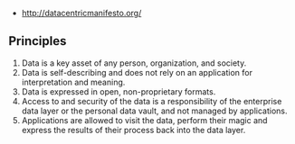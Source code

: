 
- http://datacentricmanifesto.org/

## Principles


1. Data is a key asset of any person, organization, and society.
2. Data is self-describing and does not rely on an application for interpretation and meaning.
3. Data is expressed in open, non-proprietary formats.
4. Access to and security of the data is a responsibility of the enterprise data layer or the personal data vault, and not managed by applications.
5. Applications are allowed to visit the data, perform their magic and express the results of their process back into the data layer.
